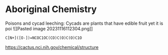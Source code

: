 # Aboriginal Chemistry
Poisons and cycad leeching:
Cycads are plants that have edible fruit yet it is poi
![[Pasted image 20231116112304.png]]
```smiles
C[N+]([O-])=NCOC1OC(CO)C(O)C(O)C1O
```

https://cactus.nci.nih.gov/chemical/structure
